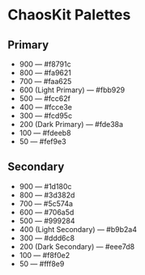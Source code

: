 # ChaosKit Palettes

## Primary

* 900 — #f8791c
* 800 — #fa9621
* 700 — #faa625
* 600 (Light Primary) — #fbb929
* 500 — #fcc62f
* 400 — #fcce3e
* 300 — #fcd95c
* 200 (Dark Primary) — #fde38a
* 100 — #fdeeb8
* 50 — #fef9e3

## Secondary

* 900 — #1d180c
* 800 — #3d382d
* 700 — #5c574a
* 600 — #706a5d
* 500 — #999284
* 400 (Light Secondary) — #b9b2a4
* 300 — #ddd6c8
* 200 (Dark Secondary) — #eee7d8
* 100 — #f8f0e2
* 50 — #fff8e9
